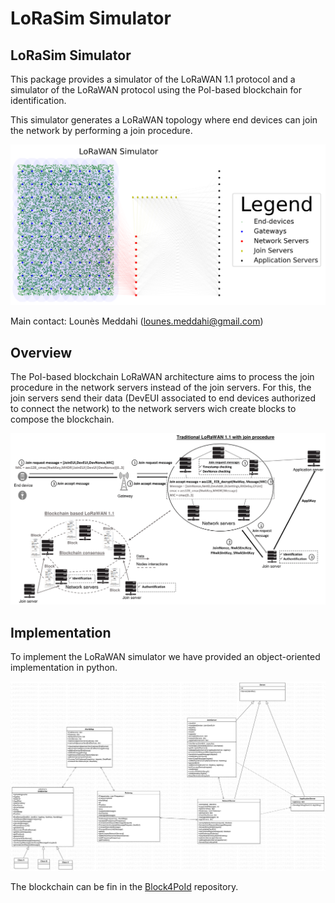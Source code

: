 # LoRaSim Simulator
## LoRaSim Simulator
This package provides a simulator of the LoRaWAN 1.1 protocol and a simulator of the LoRaWAN protocol using the PoI-based blockchain for identification.

This simulator generates a LoRaWAN topology where end devices can join the network by performing a join procedure.
<p align="center">
  <img src="./Images/SimulatorLoRaWAN.PNG" />
</p>

Main contact: Lounès Meddahi (lounes.meddahi@gmail.com)

## Overview
The PoI-based blockchain LoRaWAN architecture aims to process the join procedure in the network servers instead of the join servers. For this, the join servers send their data (DevEUI associated to end devices authorized to connect the network) to the network servers wich create blocks to compose the blockchain.
<p align="center">
  <img src="./Images/ArchitectureLoRaWANWithWithoutBlockchain.png" />
</p>


## Implementation 
To implement the LoRaWAN simulator we have provided an object-oriented implementation in python.
<p align="center">
  <img src="./Images/SimulatorUML.svg" />
</p>

The blockchain can be fin in the [Block4PoId](https://github.com/LounesMD/Block4PoId) repository.